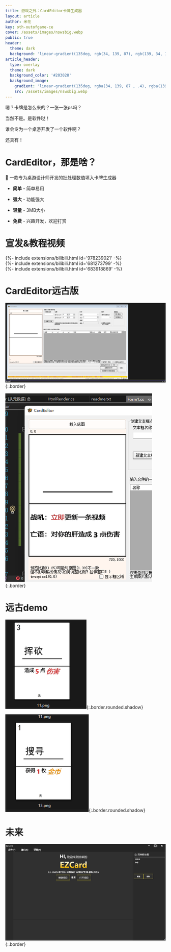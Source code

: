 ```yaml
---
title: 游戏之外：CardEditor卡牌生成器
layout: article
author: 米花
key: oth-outofgame-ce
cover: /assets/images/nswsbig.webp
public: true
header:
  theme: dark
  background: 'linear-gradient(135deg, rgb(34, 139, 87), rgb(139, 34, 139))'
article_header:
  type: overlay
  theme: dark
  background_color: '#203028'
  background_image:
    gradient: 'linear-gradient(135deg, rgba(34, 139, 87 , .4), rgba(139, 34, 139, .4))'
    src: /assets/images/nswsbig.webp
---
```


嗯？卡牌是怎么来的？一张一张ps吗？

<!--more-->

当然不是。是软件哒！

谁会专为一个桌游开发了一个软件啊？

还真有！

# CardEditor，那是啥？

🍰 一款专为桌游设计师开发的批处理数值填入卡牌生成器

* **简单** - 简单易用

* **强大** - 功能强大

* **轻量** - 3MB大小

* **免费** - 兴趣开发，欢迎打赏

# 宣发&教程视频

<div>{%- include extensions/bilibili.html id='978239021' -%}</div>

<div>{%- include extensions/bilibili.html id='681273799' -%}</div>

<div>{%- include extensions/bilibili.html id='683918869' -%}</div>


# CardEditor远古版

![远古版CardEditor截图](/assets/images/oth-ce/oldver.png){:.border}

![远古版CardEditor测试截图](/assets/images/oth-ce/oldtest.png){:.border}

# 远古demo

![挥砍demo](/assets/images/oth-ce/huikandemo.png){:.border.rounded.shadow}

![搜寻demo](/assets/images/oth-ce/souxundemo.png){:.border.rounded.shadow}

# 未来

![未来新的迭代版本EZCard](/assets/images/oth-ce/EZCARD.png){:.border}

